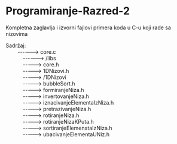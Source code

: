 # Programiranje-Razred-2
Kompletna zaglavlja i izvorni fajlovi primera koda u C-u koji rade sa nizovima

Sadržaj: </br>
&emsp;&emsp;    ------> core.c </br>
 &emsp;&emsp;&emsp;   ------> /libs</br>
    &emsp;&emsp;&emsp;     -----> core.h</br>
    &emsp;&emsp;&emsp;     -----> 1DNizovi.h</br>
     &emsp;&emsp;&emsp;    -----> /1DNizovi</br>
      &emsp;&emsp;&emsp;       -----> bubbleSort.h</br>
       &emsp;&emsp;&emsp;      -----> formiranjeNiza.h</br>
       &emsp;&emsp;&emsp;      -----> invertovanjeNiza.h</br>
       &emsp;&emsp;&emsp;      -----> iznacivanjeElementaIzNiza.h</br>
       &emsp;&emsp;&emsp;      -----> pretrazivanjeNiza.h</br>
      &emsp;&emsp;&emsp;       -----> rotiranjeNiza.h</br>
       &emsp;&emsp;&emsp;      -----> rotiranjeNizaKPuta.h</br>
        &emsp;&emsp;&emsp;     -----> sortiranjeElemenataIzNiza.h</br>
       &emsp;&emsp;&emsp;      -----> ubacivanjeElementaUNiz.h</br>
